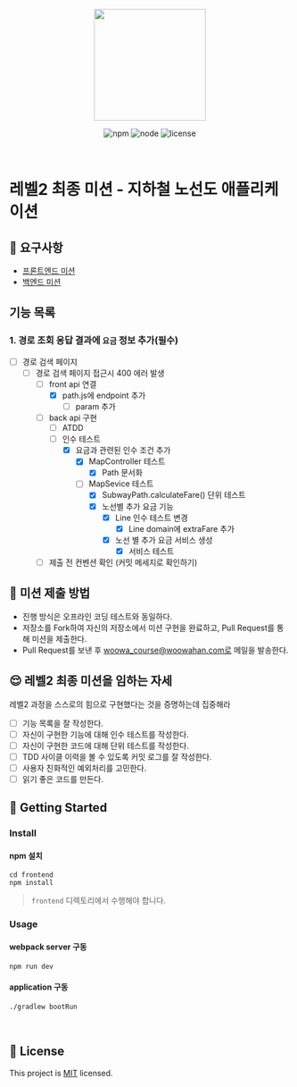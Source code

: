 <p align="center">
    <img width="200px;" src="https://raw.githubusercontent.com/woowacourse/atdd-subway-admin-frontend/master/images/main_logo.png"/>
</p>
<p align="center">
  <img alt="npm" src="https://img.shields.io/badge/npm-%3E%3D%205.5.0-blue">
  <img alt="node" src="https://img.shields.io/badge/node-%3E%3D%209.3.0-blue">
  <img alt="license" src="https://img.shields.io/github/license/woowacourse/atdd-subway-2020">
</p>

<br>

# 레벨2 최종 미션 - 지하철 노선도 애플리케이션

## 🎯 요구사항
- [프론트엔드 미션](https://github.com/woowacourse/atdd-subway-2020/blob/master/frontend-mission.md)
- [백엔드 미션](https://github.com/woowacourse/atdd-subway-2020/blob/master/backend-mission.md)

## 기능 목록
### 1. 경로 조회 응답 결과에 `요금` 정보 추가(필수)
- [ ] 경로 검색 페이지
    - [ ] 경로 검색 페이지 접근시 400 에러 발생
        - [ ] front api 연결
            - [x] path.js에 endpoint 추가
                - [ ] param 추가
        - [ ] back api 구현
            - [ ] ATDD
            - [ ] 인수 테스트
                - [x] 요금과 관련된 인수 조건 추가
                    - [x] MapController 테스트
                        - [x] Path 문서화
                    - [ ] MapSevice 테스트
                        - [x] SubwayPath.calculateFare() 단위 테스트
                        - [x] 노선별 추가 요금 기능
                            - [x] Line 인수 테스트 변경
                                - [x] Line domain에 extraFare 추가
                            - [x] 노선 별 추가 요금 서비스 생성
                                - [x] 서비스 테스트
        - [ ] 제출 전 컨벤션 확인 (커밋 메세지로 확인하기)

## 🤔 미션 제출 방법
- 진행 방식은 오프라인 코딩 테스트와 동일하다.
- 저장소를 Fork하여 자신의 저장소에서 미션 구현을 완료하고, Pull Request를 통해 미션을 제출한다.
- Pull Request를 보낸 후 woowa_course@woowahan.com로 메일을 발송한다.

## 😌 레벨2 최종 미션을 임하는 자세
레벨2 과정을 스스로의 힘으로 구현했다는 것을 증명하는데 집중해라
- [ ] 기능 목록을 잘 작성한다.  
- [ ] 자신이 구현한 기능에 대해 인수 테스트를 작성한다.
- [ ] 자신이 구현한 코드에 대해 단위 테스트를 작성한다.
- [ ] TDD 사이클 이력을 볼 수 있도록 커밋 로그를 잘 작성한다.
- [ ] 사용자 친화적인 예외처리를 고민한다.
- [ ] 읽기 좋은 코드를 만든다.

## 🚀 Getting Started

### Install
#### npm 설치
```
cd frontend
npm install
```
> `frontend` 디렉토리에서 수행해야 합니다.

### Usage
#### webpack server 구동
```
npm run dev
```
#### application 구동
```
./gradlew bootRun
```
<br>

## 📝 License

This project is [MIT](https://github.com/woowacourse/atdd-subway-2020/blob/master/LICENSE.md) licensed.
